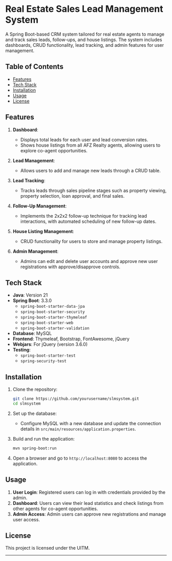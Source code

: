 # Real Estate Sales Lead Management System

A Spring Boot-based CRM system tailored for real estate agents to manage and track sales leads, follow-ups, and house listings. The system includes dashboards, CRUD functionality, lead tracking, and admin features for user management.

## Table of Contents
- [Features](#features)
- [Tech Stack](#tech-stack)
- [Installation](#installation)
- [Usage](#usage)
- [License](#license)

## Features

1. **Dashboard**:
   - Displays total leads for each user and lead conversion rates.
   - Shows house listings from all AFZ Realty agents, allowing users to explore co-agent opportunities.

2. **Lead Management**:
   - Allows users to add and manage new leads through a CRUD table.

3. **Lead Tracking**:
   - Tracks leads through sales pipeline stages such as property viewing, property selection, loan approval, and final sales.

4. **Follow-Up Management**:
   - Implements the 2x2x2 follow-up technique for tracking lead interactions, with automated scheduling of new follow-up dates.

5. **House Listing Management**:
   - CRUD functionality for users to store and manage property listings.

6. **Admin Management**:
   - Admins can edit and delete user accounts and approve new user registrations with approve/disapprove controls.

## Tech Stack

- **Java**: Version 21
- **Spring Boot**: 3.3.0
  - `spring-boot-starter-data-jpa`
  - `spring-boot-starter-security`
  - `spring-boot-starter-thymeleaf`
  - `spring-boot-starter-web`
  - `spring-boot-starter-validation`
- **Database**: MySQL
- **Frontend**: Thymeleaf, Bootstrap, FontAwesome, jQuery
- **Webjars**: For jQuery (version 3.6.0)
- **Testing**:
  - `spring-boot-starter-test`
  - `spring-security-test`

## Installation

1. Clone the repository:
   ```bash
   git clone https://github.com/yourusername/slmsystem.git
   cd slmsystem
   ```

2. Set up the database:
   - Configure MySQL with a new database and update the connection details in `src/main/resources/application.properties`.

3. Build and run the application:
   ```bash
   mvn spring-boot:run
   ```

4. Open a browser and go to `http://localhost:8080` to access the application.

## Usage

1. **User Login**: Registered users can log in with credentials provided by the admin.
2. **Dashboard**: Users can view their lead statistics and check listings from other agents for co-agent opportunities.
3. **Admin Access**: Admin users can approve new registrations and manage user access.

## License

This project is licensed under the UITM.

---
